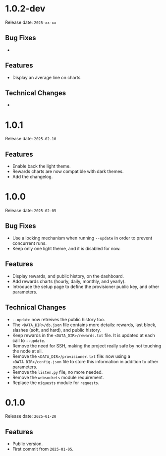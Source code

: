 # 1.0.2-dev

Release date: `2025-xx-xx`

## Bug Fixes

-

## Features

- Display an average line on charts.

## Technical Changes

-

# 1.0.1

Release date: `2025-02-10`

## Features

- Enable back the light theme.
- Rewards charts are now compatible with dark themes.
- Add the changelog.

# 1.0.0

Release date: `2025-02-05`

## Bug Fixes

- Use a locking mechanism when running `--update` in order to prevent concurrent runs.
- Keep only one light theme, and it is disabled for now.

## Features

- Display rewards, and public history, on the dashboard.
- Add rewards charts (hourly, daily, monthly, and yearly).
- Introduce the setup page to define the provisioner public key, and other parameters.

## Technical Changes

- `--update` now retreives the public history too.
- The `<DATA_DIR>/db.json` file contains more details: rewards, last block, slashes (soft, and hard), and public history.
- Keep rewards in the `<DATA_DIR>/rewards.txt` file. It is updated at each call to `--update`.
- Remove the need for SSH, making the project really safe by not touching the node at all.
- Remove the `<DATA_DIR>/provisioner.txt` file: now using a `<DATA_DIR>/config.json` file to store this information in addition to other parameters.
- Remove the `listen.py` file, no more needed.
- Remove the `websockets` module requirement.
- Replace the `niquests` module for `requests`.

# 0.1.0

Release date: `2025-01-20`

## Features

- Public version.
- First commit from `2025-01-05`.
